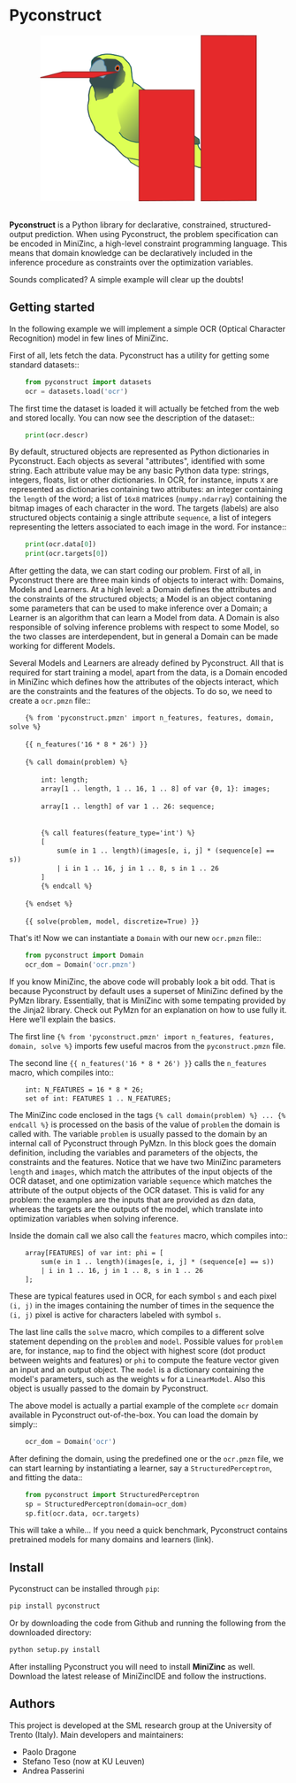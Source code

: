 Pyconstruct
===========

<div align="center">
  <img height="300px" src="docs/_static/images/pyconstruct.png"><br><br>
</div>

**Pyconstruct** is a Python library for declarative, constrained,
structured-output prediction. When using Pyconstruct, the problem specification
can be encoded in MiniZinc, a high-level constraint programming language. This
means that domain knowledge can be declaratively included in the inference
procedure as constraints over the optimization variables.

Sounds complicated? A simple example will clear up the doubts!


Getting started
---------------

In the following example we will implement a simple OCR (Optical Character
Recognition) model in few lines of MiniZinc.

First of all, lets fetch the data. Pyconstruct has a utility for getting some
standard datasets::

```python
    from pyconstruct import datasets
    ocr = datasets.load('ocr')
```

The first time the dataset is loaded it will actually be fetched from the web
and stored locally. You can now see the description of the dataset::

```python
    print(ocr.descr)
```

By default, structured objects are represented as Python dictionaries in
Pyconstruct. Each objects as several "attributes", identified with some string.
Each attribute value may be any basic Python data type: strings, integers,
floats, list or other dictionaries. In OCR, for instance, inputs `X` are
represented as dictionaries containing two attributes: an integer containing the
`length` of the word; a list of `16x8` matrices (`numpy.ndarray`) containing the
bitmap images of each character in the word. The targets (labels) are also
structured objects containig a single attribute `sequence`, a list of integers
representing the letters associated to each image in the word. For instance::

```python
    print(ocr.data[0])
    print(ocr.targets[0])
```

After getting the data, we can start coding our problem. First of all, in
Pyconstruct there are three main kinds of objects to interact with: Domains,
Models and Learners. At a high level: a Domain defines the attributes and the
constraints of the structured objects; a Model is an object contaning some
parameters that can be used to make inference over a Domain; a Learner is an
algorithm that can learn a Model from data. A Domain is also responsible of
solving inference problems with respect to some Model, so the two classes are
interdependent, but in general a Domain can be made working for different
Models.

Several Models and Learners are already defined by Pyconstruct. All that is
required for start training a model, apart from the data, is a Domain encoded in
MiniZinc which defines how the attributes of the objects interact, which are the
constraints and the features of the objects. To do so, we need to create a
`ocr.pmzn` file::

```HTML+Django
    {% from 'pyconstruct.pmzn' import n_features, features, domain, solve %}

    {{ n_features('16 * 8 * 26') }}

    {% call domain(problem) %}

        int: length;
        array[1 .. length, 1 .. 16, 1 .. 8] of var {0, 1}: images;

        array[1 .. length] of var 1 .. 26: sequence;


        {% call features(feature_type='int') %}
        [
            sum(e in 1 .. length)(images[e, i, j] * (sequence[e] == s))
            | i in 1 .. 16, j in 1 .. 8, s in 1 .. 26
        ]
        {% endcall %}

    {% endset %}

    {{ solve(problem, model, discretize=True) }}
```

That's it! Now we can instantiate a `Domain` with our new `ocr.pmzn` file::

```python
    from pyconstruct import Domain
    ocr_dom = Domain('ocr.pmzn')
```

If you know MiniZinc, the above code will probably look a bit odd. That is
because Pyconstruct by default uses a superset of MiniZinc defined by the PyMzn
library.  Essentially, that is MiniZinc with some tempating provided by the
Jinja2 library. Check out PyMzn for an explanation on how to use fully it. Here
we'll explain the basics.

The first line
`{% from 'pyconstruct.pmzn' import n_features, features, domain, solve %}`
imports few useful macros from the `pyconstruct.pmzn` file.

The second line `{{ n_features('16 * 8 * 26') }}` calls the `n_features` macro,
which compiles into::

```HTML+Django
    int: N_FEATURES = 16 * 8 * 26;
    set of int: FEATURES 1 .. N_FEATURES;
```

The MiniZinc code enclosed in the tags
`{% call domain(problem) %} ... {% endcall %}` is processed on the basis of the
value of `problem` the domain is called with. The variable `problem` is usually
passed to the domain by an internal call of Pyconstruct through PyMzn. In this
block goes the domain definition, including the variables and parameters of the
objects, the constraints and the features. Notice that we have two MiniZinc
parameters `length` and `images`, which match the attributes of the input
objects of the OCR dataset, and one optimization variable `sequence` which
matches the attribute of the output objects of the OCR dataset. This is valid
for any problem: the examples are the inputs that are provided as dzn data,
whereas the targets are the outputs of the model, which translate into
optimization variables when solving inference.

Inside the domain call we also call the `features` macro, which compiles into::

```HTML+Django
    array[FEATURES] of var int: phi = [
        sum(e in 1 .. length)(images[e, i, j] * (sequence[e] == s))
        | i in 1 .. 16, j in 1 .. 8, s in 1 .. 26
    ];
```

These are typical features used in OCR, for each symbol `s` and each pixel `(i,
j)` in the images containing the number of times in the sequence the `(i, j)`
pixel is active for characters labeled with symbol `s`.

The last line calls the `solve` macro, which compiles to a different solve
statement depending on the `problem` and `model`. Possible values for `problem`
are, for instance, `map` to find the object with highest score (dot product
between weights and features) or `phi` to compute the feature vector given an
input and an output object. The `model` is a dictionary containing the model's
parameters, such as the weights `w` for a `LinearModel`. Also this object is
usually passed to the domain by Pyconstruct.

The above model is actually a partial example of the complete `ocr` domain
available in Pyconstruct out-of-the-box. You can load the domain by simply::

```python
    ocr_dom = Domain('ocr')
```

After defining the domain, using the predefined one or the `ocr.pmzn` file, we
can start learning by instantiating a learner, say a `StructuredPerceptron`, and
fitting the data::

```python
    from pyconstruct import StructuredPerceptron
    sp = StructuredPerceptron(domain=ocr_dom)
    sp.fit(ocr.data, ocr.targets)
```

This will take a while... If you need a quick benchmark, Pyconstruct contains
pretrained models for many domains and learners (link).


Install
-------
Pyconstruct can be installed through `pip`:

```bash
pip install pyconstruct
```

Or by downloading the code from Github and running the following from the
downloaded directory:

```bash
python setup.py install
```

After installing Pyconstruct you will need to install **MiniZinc** as well.
Download the latest release of MiniZincIDE and follow the instructions.

Authors
-------
This project is developed at the SML research group at the University of Trento
(Italy). Main developers and maintainers:

* Paolo Dragone
* Stefano Teso (now at KU Leuven)
* Andrea Passerini

